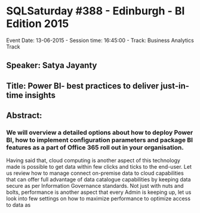 # SQLSaturday #388 - Edinburgh - BI Edition 2015
Event Date: 13-06-2015 - Session time: 16:45:00 - Track: Business Analytics Track
## Speaker: Satya Jayanty
## Title: Power BI- best practices to deliver just-in-time insights
## Abstract:
### We will overview a detailed options about how to deploy Power BI, how to implement configuration parameters and package BI features as a part of Office 365 roll out in your organisation.

Having said that, cloud computing is another aspect of this technology made is possible to get data within few clicks and ticks to the end-user. Let us review how to manage  connect on-premise data to cloud capabilities that can offer full advantage of data catalogue capabilities by keeping data secure as per Information Governance standards.  Not just with nuts and bolts, performance is another aspect that every Admin is keeping up, let us look into few settings on how to maximize performance to optimize access to data as 
